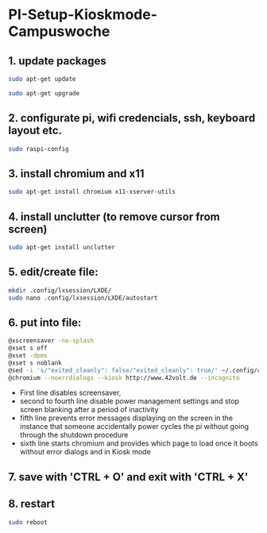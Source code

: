 # PI-Setup-Kioskmode-Campuswoche

## 1.  update packages

```bash
sudo apt-get update

sudo apt-get upgrade
```


## 2.  configurate pi, wifi credencials, ssh, keyboard layout etc.
```bash
sudo raspi-config
```
## 3. install chromium and x11

```bash
sudo apt-get install chromium x11-xserver-utils
```

## 4. install unclutter (to remove cursor from screen)
```bash
sudo apt-get install unclutter
```

## 5. edit/create file:
```bash
mkdir .config/lxsession/LXDE/
sudo nano .config/lxsession/LXDE/autostart
```

## 6. put into file: 
```bash
@xscreensaver -no-splash
@xset s off
@xset -dpms
@xset s noblank
@sed -i 's/"exited_cleanly": false/"exited_cleanly": true/' ~/.config/chromium/Default/Preferences
@chromium --noerrdialogs --kiosk http://www.42volt.de --incognito
```

* First line disables screensaver,
* second to fourth line disable power management settings and stop screen blanking after a period of inactivity 
* fifth line prevents error messages displaying on the screen in the instance that someone accidentally power cycles the pi without going through the shutdown procedure
* sixth line starts chromium and provides which page to load once it boots without error dialogs and in Kiosk mode

## 7. save with 'CTRL + O' and exit with 'CTRL + X'

## 8. restart
```bash
sudo reboot
```
